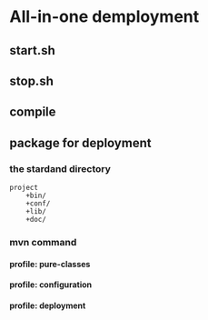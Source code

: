 # All-in-one demployment

## start.sh
## stop.sh


## compile

## package for deployment
### the stardand directory
    project
        +bin/
        +conf/
        +lib/
        +doc/
### mvn command
#### profile:  pure-classes
#### profile:  configuration
#### profile:  deployment

